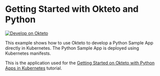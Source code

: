 # Getting Started with Okteto and Python

[![Develop on Okteto](https://okteto.com/develop-okteto.svg)](https://cloud.okteto.com/deploy?repository=https://github.com/okteto/python-getting-started)

This example shows how to use Okteto to develop a Python Sample App directly in Kubernetes. The Python Sample App is deployed using Kubernetes manifests.

This is the application used for the [Getting Started on Okteto with Python Apps in Kubernetes](https://www.okteto.com/docs/samples/python/) tutorial.
